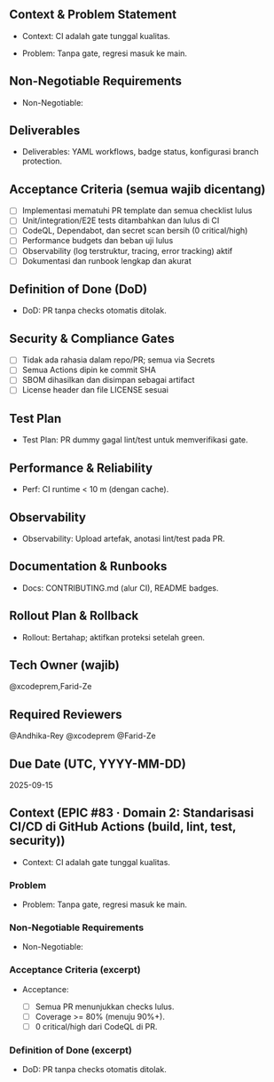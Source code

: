 <!-- AUTO:ENTERPRISE_TEMPLATE_V1 BEGIN -->
<!-- epic:#83 domain:2:Standarisasi CI/CD di GitHub Actions (build, lint, test, security) generated:2025-08-23T18:24:07.755Z -->
## Context & Problem Statement
- Context: CI adalah gate tunggal kualitas.

- Problem: Tanpa gate, regresi masuk ke main.

## Non-Negotiable Requirements
- Non-Negotiable:

## Deliverables
- Deliverables: YAML workflows, badge status, konfigurasi branch protection.

## Acceptance Criteria (semua wajib dicentang)
- [ ] Implementasi mematuhi PR template dan semua checklist lulus
- [ ] Unit/integration/E2E tests ditambahkan dan lulus di CI
- [ ] CodeQL, Dependabot, dan secret scan bersih (0 critical/high)
- [ ] Performance budgets dan beban uji lulus
- [ ] Observability (log terstruktur, tracing, error tracking) aktif
- [ ] Dokumentasi dan runbook lengkap dan akurat

## Definition of Done (DoD)
- DoD: PR tanpa checks otomatis ditolak.

## Security & Compliance Gates
- [ ] Tidak ada rahasia dalam repo/PR; semua via Secrets
- [ ] Semua Actions dipin ke commit SHA
- [ ] SBOM dihasilkan dan disimpan sebagai artifact
- [ ] License header dan file LICENSE sesuai

## Test Plan
- Test Plan: PR dummy gagal lint/test untuk memverifikasi gate.

## Performance & Reliability
- Perf: CI runtime < 10 m (dengan cache).

## Observability
- Observability: Upload artefak, anotasi lint/test pada PR.

## Documentation & Runbooks
- Docs: CONTRIBUTING.md (alur CI), README badges.

## Rollout Plan & Rollback
- Rollout: Bertahap; aktifkan proteksi setelah green.

## Tech Owner (wajib)
@xcodeprem,Farid-Ze

## Required Reviewers
@Andhika-Rey @xcodeprem @Farid-Ze

## Due Date (UTC, YYYY-MM-DD)
2025-09-15
<!-- AUTO:ENTERPRISE_TEMPLATE_V1 END -->

<!-- AUTO:CONTEXT_V1 BEGIN -->
<!-- parent:#5 epic:#83 generated:2025-08-23T16:19:57.384Z -->
## Context (EPIC #83 · Domain 2: Standarisasi CI/CD di GitHub Actions (build, lint, test, security))

- Context: CI adalah gate tunggal kualitas.

### Problem
- Problem: Tanpa gate, regresi masuk ke main.

### Non-Negotiable Requirements
- Non-Negotiable:

### Acceptance Criteria (excerpt)
- Acceptance:
  
  - [ ] Semua PR menunjukkan checks lulus.
  - [ ] Coverage >= 80% (menuju 90%+).
  - [ ] 0 critical/high dari CodeQL di PR.

### Definition of Done (excerpt)
- DoD: PR tanpa checks otomatis ditolak.

<!-- AUTO:CONTEXT_V1 END -->

